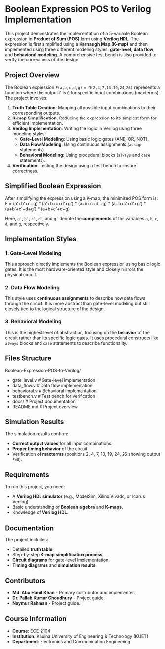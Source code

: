 # Boolean Expression POS to Verilog Implementation

This project demonstrates the implementation of a 5-variable Boolean expression in **Product of Sum (POS)** form using **Verilog HDL**. The expression is first simplified using a **Karnaugh Map (K-map)** and then implemented using three different modeling styles: **gate-level**, **data flow**, and **behavioral modeling**. A comprehensive test bench is also provided to verify the correctness of the design.


## Project Overview

The Boolean expression `F(a,b,c,d,g) = Π(2,4,7,13,19,24,26)` represents a function where the output `F` is `0` for specific input combinations (maxterms). The project involves:

1. **Truth Table Creation**: Mapping all possible input combinations to their corresponding outputs.
2. **K-map Simplification**: Reducing the expression to its simplest form for efficient implementation.
3. **Verilog Implementation**: Writing the logic in Verilog using three modeling styles:
   - **Gate-Level Modeling**: Using basic logic gates (AND, OR, NOT).
   - **Data Flow Modeling**: Using continuous assignments (`assign` statements).
   - **Behavioral Modeling**: Using procedural blocks (`always` and `case` statements).
4. **Verification**: Testing the design using a test bench to ensure correctness.


## Simplified Boolean Expression

After simplifying the expression using a K-map, the minimized POS form is:
F = (a'+b'+c+g) * (a'+b+c+d'+g') * (a+b+c+d'+g) * (a+b+c'+d'+g') * (a+b'+c'+d+g') * (a+b+c'+d+g)


Here, `a'`, `b'`, `c'`, `d'`, and `g'` denote the **complements** of the variables `a`, `b`, `c`, `d`, and `g`, respectively.


## Implementation Styles

### 1. Gate-Level Modeling
This approach directly implements the Boolean expression using basic logic gates. It is the most hardware-oriented style and closely mirrors the physical circuit.

### 2. Data Flow Modeling
This style uses **continuous assignments** to describe how data flows through the circuit. It is more abstract than gate-level modeling but still closely tied to the logical structure of the design.

### 3. Behavioral Modeling
This is the highest level of abstraction, focusing on the **behavior** of the circuit rather than its specific logic gates. It uses procedural constructs like `always` blocks and `case` statements to describe functionality.



## Files Structure
Boolean-Expression-POS-to-Verilog/
- gate_level.v # Gate-level implementation
- data_flow.v # Data flow implementation
- behavioral.v # Behavioral implementation
- testbench.v # Test bench for verification
- docs/ # Project documentation
- README.md # Project overview


## Simulation Results

The simulation results confirm:
- **Correct output values** for all input combinations.
- **Proper timing behavior** of the circuit.
- Verification of **maxterms** (positions 2, 4, 7, 13, 19, 24, 26 showing output `F=0`).


## Requirements

To run this project, you need:
- A **Verilog HDL simulator** (e.g., ModelSim, Xilinx Vivado, or Icarus Verilog).
- Basic understanding of **Boolean algebra** and **K-maps**.
- Knowledge of **Verilog HDL**.


## Documentation

The project includes:
- Detailed **truth table**.
- Step-by-step **K-map simplification process**.
- **Circuit diagrams** for gate-level implementation.
- **Timing diagrams** and **simulation results**.


## Contributors

- **Md. Abu Hanif Khan** - Primary contributor and implementer.
- **Dr. Pallab Kumar Choudhury** - Project guide.
- **Naymur Rahman** - Project guide.


## Course Information

- **Course**: ECE-2104
- **Institution**: Khulna University of Engineering & Technology (KUET)
- **Department**: Electronics and Communication Engineering

